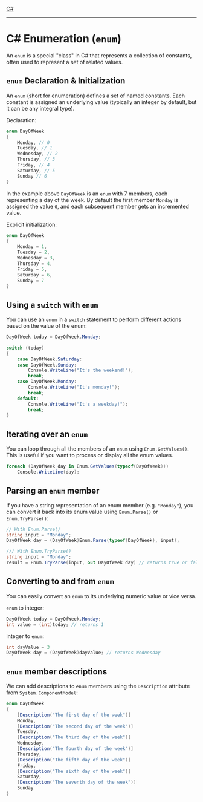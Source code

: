 [C#](csharp)

---
# C# Enumeration (`enum`)
An `enum` is a special "class" in C# that represents a collection of constants, often used to represent a set of related values.

## `enum` Declaration & Initialization
An `enum` (short for enumeration) defines a set of named constants. Each constant is assigned an underlying value (typically an integer by default, but it can be any integral type).

Declaration:
```csharp
enum DayOfWeek
{
	Monday, // 0
	Tuesday, // 1
	Wednesday, // 2
	Thursday, // 3
	Friday, // 4
	Saturday, // 5
	Sunday // 6
}
```
In the example above `DayOfWeek` is an `enum` with 7 members, each representing a day of the week. By default the first member `Monday` is assigned the value `0`, and each subsequent member gets an incremented value.

Explicit initialization:
```csharp
enum DayOfWeek
{
	Monday = 1,
	Tuesday = 2,
	Wednesday = 3,
	Thursday = 4,
	Friday = 5,
	Saturday = 6,
	Sunday = 7
}
```

## Using a `switch` with `enum`
You can use an `enum` in a `switch` statement to perform different actions based on the value of the enum:

```csharp
DayOfWeek today = DayOfWeek.Monday;

switch (today)
{
	case DayOfWeek.Saturday:
	case DayOfWeek.Sunday:
		Console.WriteLine("It's the weekend!");
		break;
	case DayOfWeek.Monday:
		Console.WriteLine("It's monday!");
		break;
	default:
		Console.WriteLine("It's a weekday!");
		break;
}
```

## Iterating over an `enum`
You can loop through all the members of an `enum` using `Enum.GetValues()`. This is useful if you want to process or display all the enum values.
```csharp
foreach (DayOfWeek day in Enum.GetValues(typeof(DayOfWeek)))
	Console.WriteLine(day);
```

## Parsing an `enum` member
If you have a string representation of an enum member (e.g. `"Monday"`), you can convert it back into its enum value using `Enum.Parse()` or `Enum.TryParse()`:

```csharp
// With Enum.Parse()
string input = "Monday";
DayOfWeek day = (DayOfWeek)Enum.Parse(typeof(DayOfWeek), input);
```

```csharp
/// With Enum.TryParse()
string input = "Monday";
result = Enum.TryParse(input, out DayOfWeek day) // returns true or false
```

## Converting to and from `enum`
You can easily convert an `enum` to its underlying numeric value or vice versa.

`enum` to integer:
```csharp
DayOfWeek today = DayOfWeek.Monday;
int value = (int)today; // returns 1
```

integer to `enum`:
```csharp
int dayValue = 3
DayOfWeek day = (DayOfWeek)dayValue; // returns Wednesday
```

## `enum` member descriptions
We can add descriptions to `enum` members using the `Description` attribute from `System.ComponentModel`:

```csharp
enum DayOfWeek
{
	[Description("The first day of the week")]
	Monday,
	[Description("The second day of the week")]
	Tuesday,
	[Description("The third day of the week")]
	Wednesday,
	[Description("The fourth day of the week")]
	Thursday,
	[Description("The fifth day of the week")]
	Friday,
	[Description("The sixth day of the week")]
	Saturday,
	[Description("The seventh day of the week")]
	Sunday
}
```